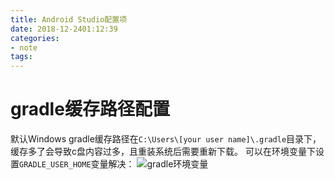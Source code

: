 ```yaml
---
title: Android Studio配置项
date: 2018-12-2401:12:39
categories: 
- note
tags: 
---
```


# gradle缓存路径配置
默认Windows gradle缓存路径在`C:\Users\[your user name]\.gradle`目录下，缓存多了会导致c盘内容过多，且重装系统后需要重新下载。
可以在环境变量下设置`GRADLE_USER_HOME`变量解决：
![gradle环境变量](https://user-images.githubusercontent.com/7078104/50388833-fb3ce080-075b-11e9-8eb0-65288e64f497.png)
